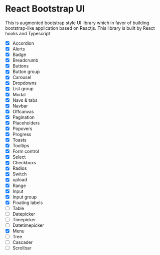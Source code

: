 # React Bootstrap UI

This is augmented bootstrap style UI library which in favor of building bootstrap-like application based on Reactjs. This library is built by React hooks and Typescript 

- [x] Accordion
- [x] Alerts
- [x] Badge
- [x] Breadcrumb
- [x] Buttons
- [x] Button group
- [x] Carousel
- [x] Dropdowns
- [x] List group
- [x] Modal
- [x] Navs & tabs
- [x] Navbar
- [x] Offcanvas
- [x] Pagination
- [x] Placeholders
- [x] Popovers
- [x] Progress
- [x] Toasts
- [x] Tooltips
- [x] Form control
- [x] Select
- [x] Checkboxs
- [x] Radios
- [x] Switch
- [x] upload
- [x] Range
- [x] Input
- [x] Input group
- [x] Floating labels
- [ ] Table
- [ ] Datepicker
- [ ] Timepicker
- [ ] Datetimepicker
- [x] Menu
- [ ] Tree
- [ ] Cascader
- [ ] Scrollbar
